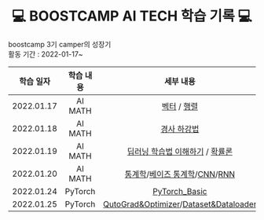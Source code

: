 <div align='center'>
  <h1> 💻 BOOSTCAMP AI TECH 학습 기록 💻 </h1>
</div>

boostcamp 3기 camper의 성장기  
활동 기간 : 2022-01-17~

|학습 일자|학습 내용|세부 내용|
|:---:|:---:|:---:|
|2022.01.17|AI MATH | [벡터](https://github.com/leehyeonjin99/BOOSTCAMP_AI_Tech_Study_Diary/blob/main/%ED%95%99%EC%8A%B5%EC%A0%95%EB%A6%AC/AI_MATH/%EB%B2%A1%ED%84%B0.md) / [행렬](https://github.com/leehyeonjin99/BOOSTCAMP_AI_Tech_Study_Diary/blob/main/%ED%95%99%EC%8A%B5%EC%A0%95%EB%A6%AC/AI_MATH/%ED%96%89%EB%A0%AC.md)|
|2022.01.18|AI MATH|[경사 하강법](https://github.com/leehyeonjin99/BOOSTCAMP_AI_Tech_Study_Diary/blob/main/%ED%95%99%EC%8A%B5%EC%A0%95%EB%A6%AC/AI_MATH/%EA%B2%BD%EC%82%AC%20%ED%95%98%EA%B0%95%EB%B2%95.md)|
|2022.01.19|AI MATH|[딥러닝 학습법 이해하기](https://github.com/leehyeonjin99/BOOSTCAMP_AI_Tech_Study_Diary/blob/main/%ED%95%99%EC%8A%B5%EC%A0%95%EB%A6%AC/AI_MATH/%EB%94%A5%EB%9F%AC%EB%8B%9D%20%ED%95%99%EC%8A%B5%EB%B2%95%20%EC%9D%B4%ED%95%B4%ED%95%98%EA%B8%B0.md) / [확률론](https://github.com/leehyeonjin99/BOOSTCAMP_AI_Tech_Study_Diary/blob/main/%ED%95%99%EC%8A%B5%EC%A0%95%EB%A6%AC/AI_MATH/%ED%99%95%EB%A5%A0%EB%A1%A0.md)|
|2022.01.20|AI MATH|[통계학](https://github.com/leehyeonjin99/BOOSTCAMP_AI_Tech_Study_Diary/blob/main/%ED%95%99%EC%8A%B5%EC%A0%95%EB%A6%AC/AI_MATH/%ED%86%B5%EA%B3%84%ED%95%99.md)/[베이즈 통계학](https://github.com/leehyeonjin99/BOOSTCAMP_AI_Tech_Study_Diary/blob/main/%ED%95%99%EC%8A%B5%EC%A0%95%EB%A6%AC/AI_MATH/%EB%B2%A0%EC%9D%B4%EC%A6%88%20%ED%86%B5%EA%B3%84%ED%95%99.md)/[CNN](https://github.com/leehyeonjin99/BOOSTCAMP_AI_Tech_Study_Diary/blob/main/%ED%95%99%EC%8A%B5%EC%A0%95%EB%A6%AC/AI_MATH/CNN.md)/[RNN](https://github.com/leehyeonjin99/BOOSTCAMP_AI_Tech_Study_Diary/blob/main/%ED%95%99%EC%8A%B5%EC%A0%95%EB%A6%AC/AI_MATH/RNN.md)|
|2022.01.24|PyTorch|[PyTorch_Basic]()|
|2022.01.25|PyTorch|[QutoGrad&Optimizer]()/[Dataset&Dataloader]()|

